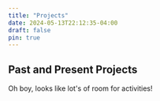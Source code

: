 ```yaml
---
title: "Projects"
date: 2024-05-13T22:12:35-04:00
draft: false
pin: true
---
```


## Past and Present Projects

Oh boy, looks like lot's of room for activities!
